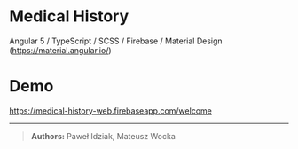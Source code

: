 # Medical History
Angular 5 / TypeScript / SCSS / Firebase / Material Design (https://material.angular.io/) 

# Demo
https://medical-history-web.firebaseapp.com/welcome

----------

> **Authors:** Paweł Idziak, Mateusz Wocka
